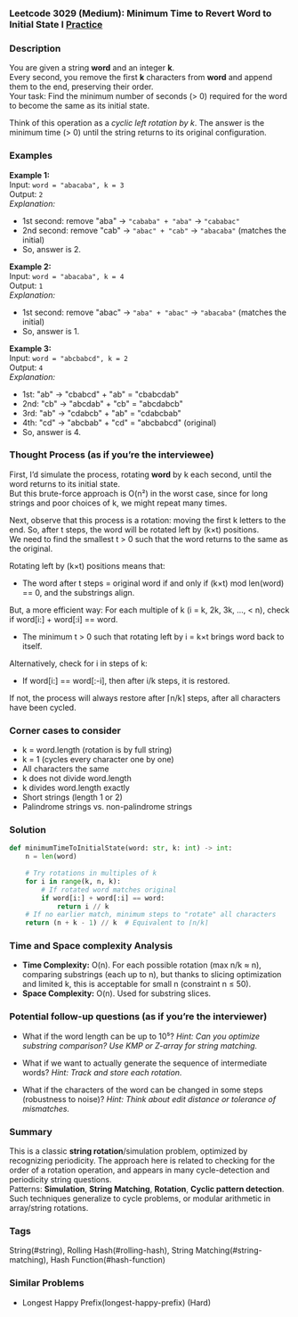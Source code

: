 ### Leetcode 3029 (Medium): Minimum Time to Revert Word to Initial State I [Practice](https://leetcode.com/problems/minimum-time-to-revert-word-to-initial-state-i)

### Description  
You are given a string **word** and an integer **k**.  
Every second, you remove the first **k** characters from **word** and append them to the end, preserving their order.  
Your task: Find the minimum number of seconds (> 0) required for the word to become the same as its initial state.

Think of this operation as a *cyclic left rotation by k*. The answer is the minimum time (> 0) until the string returns to its original configuration.

### Examples  

**Example 1:**  
Input: `word = "abacaba", k = 3`  
Output: `2`  
*Explanation:*
- 1st second: remove "aba" → `"cababa" + "aba"` → `"cababac"`
- 2nd second: remove "cab" → `"abac" + "cab"` → `"abacaba"` (matches the initial)
- So, answer is 2.


**Example 2:**  
Input: `word = "abacaba", k = 4`  
Output: `1`  
*Explanation:*
- 1st second: remove "abac" → `"aba" + "abac"` → `"abacaba"` (matches the initial)
- So, answer is 1.

**Example 3:**  
Input: `word = "abcbabcd", k = 2`  
Output: `4`  
*Explanation:*
- 1st: "ab" → "cbabcd" + "ab" = "cbabcdab"  
- 2nd: "cb" → "abcdab" + "cb" = "abcdabcb"  
- 3rd: "ab" → "cdabcb" + "ab" = "cdabcbab"  
- 4th: "cd" → "abcbab" + "cd" = "abcbabcd" (original)
- So, answer is 4.

### Thought Process (as if you’re the interviewee)  

First, I’d simulate the process, rotating **word** by k each second, until the word returns to its initial state.  
But this brute-force approach is O(n²) in the worst case, since for long strings and poor choices of k, we might repeat many times.

Next, observe that this process is a rotation: moving the first k letters to the end. So, after t steps, the word will be rotated left by (k×t) positions.  
We need to find the smallest t > 0 such that the word returns to the same as the original.

Rotating left by (k×t) positions means that:
- The word after t steps = original word if and only if (k×t) mod len(word) == 0, and the substrings align.

But, a more efficient way: For each multiple of k (i = k, 2k, 3k, ..., < n), check if word[i:] + word[:i] == word.  
- The minimum t > 0 such that rotating left by i = k×t brings word back to itself.

Alternatively, check for i in steps of k:  
- If word[i:] == word[:-i], then after i/k steps, it is restored.

If not, the process will always restore after ⌈n/k⌉ steps, after all characters have been cycled.


### Corner cases to consider  
- k = word.length (rotation is by full string)
- k = 1 (cycles every character one by one)
- All characters the same
- k does not divide word.length
- k divides word.length exactly
- Short strings (length 1 or 2)
- Palindrome strings vs. non-palindrome strings

### Solution

```python
def minimumTimeToInitialState(word: str, k: int) -> int:
    n = len(word)
    
    # Try rotations in multiples of k
    for i in range(k, n, k):
        # If rotated word matches original
        if word[i:] + word[:i] == word:
            return i // k
    # If no earlier match, minimum steps to "rotate" all characters
    return (n + k - 1) // k  # Equivalent to ⌈n/k⌉
```

### Time and Space complexity Analysis  

- **Time Complexity:** O(n). For each possible rotation (max n/k ≈ n), comparing substrings (each up to n), but thanks to slicing optimization and limited k, this is acceptable for small n (constraint n ≤ 50).
- **Space Complexity:** O(n). Used for substring slices.

### Potential follow-up questions (as if you’re the interviewer)  

- What if the word length can be up to 10⁵?
  *Hint: Can you optimize substring comparison? Use KMP or Z-array for string matching.*

- What if we want to actually generate the sequence of intermediate words?
  *Hint: Track and store each rotation.*

- What if the characters of the word can be changed in some steps (robustness to noise)?
  *Hint: Think about edit distance or tolerance of mismatches.*

### Summary
This is a classic **string rotation**/simulation problem, optimized by recognizing periodicity. The approach here is related to checking for the order of a rotation operation, and appears in many cycle-detection and periodicity string questions.  
Patterns: **Simulation**, **String Matching**, **Rotation**, **Cyclic pattern detection**.  
Such techniques generalize to cycle problems, or modular arithmetic in array/string rotations.

### Tags
String(#string), Rolling Hash(#rolling-hash), String Matching(#string-matching), Hash Function(#hash-function)

### Similar Problems
- Longest Happy Prefix(longest-happy-prefix) (Hard)